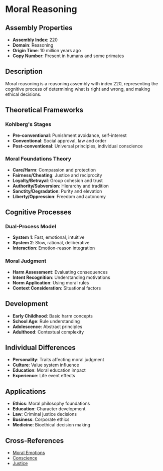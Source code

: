 # Moral Reasoning

## Assembly Properties
- **Assembly Index**: 220
- **Domain**: Reasoning
- **Origin Time**: 10 million years ago
- **Copy Number**: Present in humans and some primates

## Description

Moral reasoning is a reasoning assembly with index 220, representing the cognitive process of determining what is right and wrong, and making ethical decisions.

## Theoretical Frameworks

### Kohlberg's Stages
- **Pre-conventional**: Punishment avoidance, self-interest
- **Conventional**: Social approval, law and order
- **Post-conventional**: Universal principles, individual conscience

### Moral Foundations Theory
- **Care/Harm**: Compassion and protection
- **Fairness/Cheating**: Justice and reciprocity
- **Loyalty/Betrayal**: Group cohesion and trust
- **Authority/Subversion**: Hierarchy and tradition
- **Sanctity/Degradation**: Purity and elevation
- **Liberty/Oppression**: Freedom and autonomy

## Cognitive Processes

### Dual-Process Model
- **System 1**: Fast, emotional, intuitive
- **System 2**: Slow, rational, deliberative
- **Interaction**: Emotion-reason integration

### Moral Judgment
- **Harm Assessment**: Evaluating consequences
- **Intent Recognition**: Understanding motivations
- **Norm Application**: Using moral rules
- **Context Consideration**: Situational factors

## Development

- **Early Childhood**: Basic harm concepts
- **School Age**: Rule understanding
- **Adolescence**: Abstract principles
- **Adulthood**: Contextual complexity

## Individual Differences

- **Personality**: Traits affecting moral judgment
- **Culture**: Value system influence
- **Education**: Moral education impact
- **Experience**: Life event effects

## Applications

- **Ethics**: Moral philosophy foundations
- **Education**: Character development
- **Law**: Criminal justice decisions
- **Business**: Corporate ethics
- **Medicine**: Bioethical decision making

## Cross-References

- [Moral Emotions](/domains/cognitive/emotions/moral_emotions.md)
- [Conscience](/domains/cognitive/emotions/conscience.md)
- [Justice](/domains/cognitive/reasoning/justice.md)